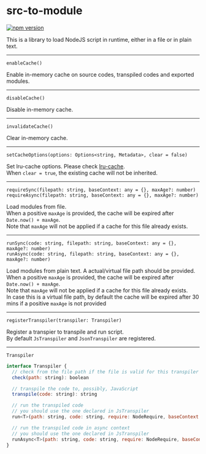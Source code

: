 # src-to-module

[![npm version](https://badge.fury.io/js/src-to-module.svg)](https://badge.fury.io/js/src-to-module)

This is a library to load NodeJS script in runtime, either in a file or in plain text. 

----

`enableCache()`

Enable in-memory cache on source codes, transpiled codes and exported modules. 

----

`disableCache()`

Disable in-memory cache. 

----

`invalidateCache()`

Clear in-memory cache. 

----

`setCacheOptions(options: Options<string, Metadata>, clear = false)`

Set lru-cache options. Please check [lru-cache](https://www.npmjs.com/package/lru-cache).  
When `clear = true`, the existing cache will not be inherited. 

----

`requireSync(filepath: string, baseContext: any = {}, maxAge?: number)`  
`requireAsync(filepath: string, baseContext: any = {}, maxAge?: number)`

Load modules from file.  
When a positive `maxAge` is provided, the cache will be expired after `Date.now() + maxAge`.  
Note that `maxAge` will not be applied if a cache for this file already exists. 

----

`runSync(code: string, filepath: string, baseContext: any = {}, maxAge?: number)`  
`runAsync(code: string, filepath: string, baseContext: any = {}, maxAge?: number)`

Load modules from plain text. A actual/virtual file path should be provided.  
When a positive `maxAge` is provided, the cache will be expired after `Date.now() + maxAge`.  
Note that `maxAge` will not be applied if a cache for this file already exists.  
In case this is a virtual file path, by default the cache will be expired after 30 mins if a positive `maxAge` is not provided

----

`registerTranspiler(transpiler: Transpiler)`

Register a transpier to transpile and run script.  
By default `JsTranspiler` and `JsonTranspiler` are registered. 

----

`Transpiler`

```js
interface Transpiler {
  // check from the file path if the file is valid for this transpiler
  check(path: string): boolean

  // transpile the code to, possibly, JavaScript
  transpile(code: string): string

  // run the transpiled code
  // you should use the one declared in JsTranspiler
  run<T>(path: string, code: string, require: NodeRequire, baseContext: any): T | undefined

  // run the transpiled code in async context
  // you should use the one declared in JsTranspiler
  runAsync<T>(path: string, code: string, require: NodeRequire, baseContext: any): Promise<T | undefined>
}
```